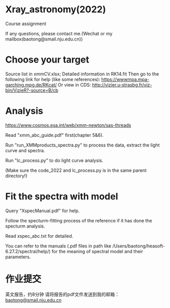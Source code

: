 # Xray_astronomy(2022)
Course assignment
</p>
If any questions, please contact me.(Wechat or my mailbox(baotong@smail.nju.edu.cn))

# Choose your target
Source list in xmmCV.xlsx; Detailed information in RK14.fit
Then go to the following link for help (like some references):
https://wwwmpa.mpa-garching.mpg.de/RKcat/
Or view in CDS: http://vizier.u-strasbg.fr/viz-bin/VizieR?-source=B/cb

# Analysis 
https://www.cosmos.esa.int/web/xmm-newton/sas-threads

Read "xmm_abc_guide.pdf" first(chapter 5&6).

Run "run_XMMproducts_spectra.py" to process the data, extract the light curve and spectra.

Run "lc_process.py"  to do light curve analysis.

(Make sure the code_2022 and lc_process.py is in the same parent directory!)


# Fit the spectra with model
Query "XspecManual.pdf" for help.

Follow the specturm-fitting process of the reference if it has done the specturm analysis.

Read xspec_abc.txt for detailed.

You can refer to the manuals (.pdf files in path like /Users/baotong/heasoft-6.27.2/spectral/help/) for the meaning of spectral model and their parameters.

# 作业提交
英文报告，约8分钟
请将报告的pdf文件发送到我的邮箱：baotong@smail.nju.edu.cn







